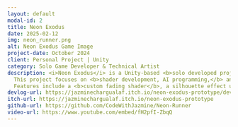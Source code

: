 ```yaml
---
layout: default
modal-id: 2
title: Neon Exodus
date: 2025-02-12
img: neon_runner.png
alt: Neon Exodus Game Image
project-date: October 2024
client: Personal Project | Unity
category: Solo Game Developer & Technical Artist
description: <i>Neon Exodus</i> is a Unity-based <b>solo developed project</b> for a one-month game development challenge. 
  This project focuses on <b>shader development, AI programming,</b> and <b>post-processing</b>. 
  Features include a <b>custom fading shader</b>, a silhouette effect using <b>URP</b>, and directional <b>3D audio</b>.
devlog-url: https://jazminechargualaf.itch.io/neon-exodus-prototype/devlog/825804/neon-exodus-prototype-devtober-postmortem
itch-url: https://jazminechargualaf.itch.io/neon-exodus-prototype
github-url: https://github.com/CodeWithJazmine/Neon-Runner
video-url: https://www.youtube.com/embed/fH2pfI-ZbqQ
---
```

